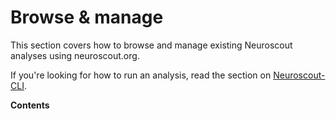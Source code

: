 # Browse & manage

This section covers how to browse and manage existing Neuroscout analyses using neuroscout.org.

If you're looking for how to run an analysis, read the section on [Neuroscout-CLI](../../cli/intro.md).

__Contents__
```{tableofcontents}
```